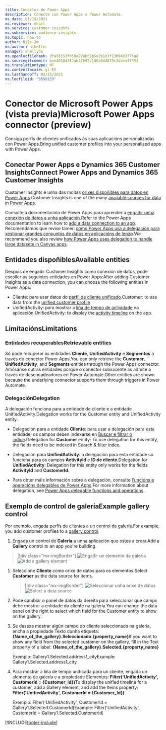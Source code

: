 ```yaml
---
title: Conector de Power Apps
description: Conecte con Power Apps e Power Automate.
ms.date: 01/19/2021
ms.reviewer: mhart
ms.service: customer-insights
ms.subservice: audience-insights
ms.topic: how-to
author: Nils-2m
ms.author: nikeller
manager: shellyha
ms.openlocfilehash: 3fa91553fd50a22ab62b5a2b1e3f13b9483776a8
ms.sourcegitcommit: bae40184312ab27b95c140a044875c2daea37951
ms.translationtype: HT
ms.contentlocale: gl-ES
ms.lasthandoff: 03/15/2021
ms.locfileid: "5598153"
---
```

# <a name="microsoft-power-apps-connector-preview"></a><span data-ttu-id="79f25-103">Conector de Microsoft Power Apps (vista previa)</span><span class="sxs-lookup"><span data-stu-id="79f25-103">Microsoft Power Apps connector (preview)</span></span>

<span data-ttu-id="79f25-104">Consiga perfís de clientes unificados ás súas aplicacións personalizadas con Power Apps.</span><span class="sxs-lookup"><span data-stu-id="79f25-104">Bring unified customer profiles into your personalized apps with Power Apps.</span></span>

## <a name="connect-power-apps-and-dynamics-365-customer-insights"></a><span data-ttu-id="79f25-105">Conectar Power Apps e Dynamics 365 Customer Insights</span><span class="sxs-lookup"><span data-stu-id="79f25-105">Connect Power Apps and Dynamics 365 Customer Insights</span></span>

<span data-ttu-id="79f25-106">Customer Insights é unha das moitas [orixes dispoñibles para datos en Power Apps](/powerapps/maker/canvas-apps/working-with-data-sources).</span><span class="sxs-lookup"><span data-stu-id="79f25-106">Customer Insights is one of the many [available sources for data in Power Apps](/powerapps/maker/canvas-apps/working-with-data-sources).</span></span>

<span data-ttu-id="79f25-107">Consulte a documentación de Power Apps para aprender a [engadir unha conexión de datos a unha aplicación](/powerapps/maker/canvas-apps/add-data-connection).</span><span class="sxs-lookup"><span data-stu-id="79f25-107">Refer to the Power Apps documentation to learn how to [add a data connection to an app](/powerapps/maker/canvas-apps/add-data-connection).</span></span> <span data-ttu-id="79f25-108">Recomendamos que revise tamén [como Power Apps usa a delegación para xestionar grandes conxuntos de datos en aplicacións de lenzo](/powerapps/maker/canvas-apps/delegation-overview).</span><span class="sxs-lookup"><span data-stu-id="79f25-108">We recommend you also review [how Power Apps uses delegation to handle large datasets in Canvas apps](/powerapps/maker/canvas-apps/delegation-overview).</span></span>

## <a name="available-entities"></a><span data-ttu-id="79f25-109">Entidades dispoñibles</span><span class="sxs-lookup"><span data-stu-id="79f25-109">Available entities</span></span>

<span data-ttu-id="79f25-110">Despois de engadir Customer Insights como conexión de datos, pode escoller as seguintes entidades en Power Apps:</span><span class="sxs-lookup"><span data-stu-id="79f25-110">After adding Customer Insights as a data connection, you can choose the following entities in Power Apps:</span></span>

- <span data-ttu-id="79f25-111">Cliente: para usar datos do [perfil de cliente unificado](customer-profiles.md).</span><span class="sxs-lookup"><span data-stu-id="79f25-111">Customer: to use data from the [unified customer profile](customer-profiles.md).</span></span>
- <span data-ttu-id="79f25-112">UnifiedActivity: para mostrar a [liña de tempo de actividade](activities.md) na aplicación.</span><span class="sxs-lookup"><span data-stu-id="79f25-112">UnifiedActivity: to display the [activity timeline](activities.md) on the app.</span></span>

## <a name="limitations"></a><span data-ttu-id="79f25-113">Limitacións</span><span class="sxs-lookup"><span data-stu-id="79f25-113">Limitations</span></span>

### <a name="retrievable-entities"></a><span data-ttu-id="79f25-114">Entidades recuperables</span><span class="sxs-lookup"><span data-stu-id="79f25-114">Retrievable entities</span></span>

<span data-ttu-id="79f25-115">Só pode recuperar as entidades **Cliente**, **UnifiedActivity** e **Segmentos** a través do conector Power Apps.</span><span class="sxs-lookup"><span data-stu-id="79f25-115">You can only retrieve the **Customer**, **UnifiedActivity**, and **Segments** entities through the Power Apps connector.</span></span> <span data-ttu-id="79f25-116">Amósanse outras entidades porque o conector subxacente as admite a través de desencadeadores en Power Automate.</span><span class="sxs-lookup"><span data-stu-id="79f25-116">Other entities are shown because the underlying connector supports them through triggers in Power Automate.</span></span>  

### <a name="delegation"></a><span data-ttu-id="79f25-117">Delegación</span><span class="sxs-lookup"><span data-stu-id="79f25-117">Delegation</span></span>

<span data-ttu-id="79f25-118">A delegación funciona para a entidade de cliente e a entidade UnifiedActivity.</span><span class="sxs-lookup"><span data-stu-id="79f25-118">Delegation works for the Customer entity and UnifiedActivity entity.</span></span> 

- <span data-ttu-id="79f25-119">Delegación para a entidade **Cliente**: para usar a delegación para esta entidade, os campos deben indexarse en [Buscar e filtrar o índice](search-filter-index.md).</span><span class="sxs-lookup"><span data-stu-id="79f25-119">Delegation for **Customer** entity: To use delegation for this entity, the fields need to be indexed in [Search & filter index](search-filter-index.md).</span></span>  

- <span data-ttu-id="79f25-120">Delegación para **UnifiedActivity**: a delegación para esta entidade só funciona para os campos **ActivityId** e **ID de cliente**.</span><span class="sxs-lookup"><span data-stu-id="79f25-120">Delegation for **UnifiedActivity**: Delegation for this entity only works for the fields **ActivityId** and **CustomerId**.</span></span>  

- <span data-ttu-id="79f25-121">Para obter máis información sobre a delegación, consulte [Funcións e operacións delegables de Power Apps](/connectors/commondataservice/#power-apps-delegable-functions-and-operations-for-the-cds-for-apps).</span><span class="sxs-lookup"><span data-stu-id="79f25-121">For more information about delegation, see [Power Apps delegable functions and operations](/connectors/commondataservice/#power-apps-delegable-functions-and-operations-for-the-cds-for-apps).</span></span> 

## <a name="example-gallery-control"></a><span data-ttu-id="79f25-122">Exemplo de control de galería</span><span class="sxs-lookup"><span data-stu-id="79f25-122">Example gallery control</span></span>

<span data-ttu-id="79f25-123">Por exemplo, engada perfís de clientes a un [control da galería](/powerapps/maker/canvas-apps/add-gallery).</span><span class="sxs-lookup"><span data-stu-id="79f25-123">For example, you add customer profiles to a [gallery control](/powerapps/maker/canvas-apps/add-gallery).</span></span>

1. <span data-ttu-id="79f25-124">Engada un control de **Galería** a unha aplicación que estea a crear.</span><span class="sxs-lookup"><span data-stu-id="79f25-124">Add a **Gallery** control to an app you're building.</span></span>

> [!div class="mx-imgBorder"]
> <span data-ttu-id="79f25-125">![Engadir un elemento da galería](media/connector-powerapps9.png "Engadir un elemento da galería")</span><span class="sxs-lookup"><span data-stu-id="79f25-125">![Add a gallery element](media/connector-powerapps9.png "Add a gallery element")</span></span>

1. <span data-ttu-id="79f25-126">Seleccione **Cliente** como orixe de datos para os elementos.</span><span class="sxs-lookup"><span data-stu-id="79f25-126">Select **Customer** as the data source for items.</span></span>

    > [!div class="mx-imgBorder"]
    > <span data-ttu-id="79f25-127">![Seleccionar unha orixe de datos](media/choose-datasource-powerapps.png "Seleccionar unha orixe de datos")</span><span class="sxs-lookup"><span data-stu-id="79f25-127">![Select a data source](media/choose-datasource-powerapps.png "Select a data source")</span></span>

1. <span data-ttu-id="79f25-128">Pode cambiar o panel de datos da dereita para seleccionar que campo debe mostrar a entidade do cliente na galería.</span><span class="sxs-lookup"><span data-stu-id="79f25-128">You can change the data panel on the right to select which field for the Customer entity to show on the gallery.</span></span>

1. <span data-ttu-id="79f25-129">Se desexa mostrar algún campo do cliente seleccionado na galería, encha a propiedade Texto dunha etiqueta: **{Name_of_the_gallery}.Seleccionado.{property_name}**</span><span class="sxs-lookup"><span data-stu-id="79f25-129">If you want to show any field from the selected customer on the gallery, fill in the Text property of a label:  **{Name_of_the_gallery}.Selected.{property_name}**</span></span>

    <span data-ttu-id="79f25-130">Exemplo: Gallery1.Selected.address1_city</span><span class="sxs-lookup"><span data-stu-id="79f25-130">Example: Gallery1.Selected.address1_city</span></span>

1. <span data-ttu-id="79f25-131">Para mostrar a liña de tempo unificada para un cliente, engada un elemento de galería e a propiedade Elementos: **Filter('UnifiedActivity', CustomerId = {Customer_Id})**</span><span class="sxs-lookup"><span data-stu-id="79f25-131">To display the unified timeline for a customer, add a Gallery element, and add the Items property: **Filter('UnifiedActivity', CustomerId = {Customer_Id})**</span></span>

    <span data-ttu-id="79f25-132">Exemplo: Filter('UnifiedActivity', CustomerId = Gallery1.Selected.CustomerId)</span><span class="sxs-lookup"><span data-stu-id="79f25-132">Example: Filter('UnifiedActivity', CustomerId = Gallery1.Selected.CustomerId)</span></span>


[!INCLUDE[footer-include](../includes/footer-banner.md)]